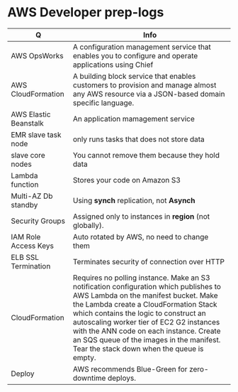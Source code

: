 # AWS Developer prep-logs
Q | Info 
--- | ---
AWS OpsWorks| A configuration management service that enables you to configure and operate applications using Chief
AWS CloudFormation | A building block service that enables customers to provision and manage almost any AWS resource via a JSON-based domain specific language.
AWS Elastic Beanstalk | An application mamagement service
EMR slave task node|only runs tasks that does not store data
slave core nodes|You cannot remove them because they hold data
Lambda function|Stores your code on Amazon S3
Multi-AZ Db standby| Using __synch__ replication, not __Asynch__
Security Groups| Assigned only to instances in __region__ (not globally).
IAM Role Access Keys| Auto rotated by AWS, no need to change them
ELB SSL Termination|Terminates security of connection over HTTP
CloudFormation | Requires no polling instance. Make an S3 notification configuration which publishes to AWS Lambda on the manifest bucket. Make the Lambda create a CloudFormation Stack which contains the logic to construct an autoscaling worker tier of EC2 G2 instances with the ANN code on each instance. Create an SQS queue of the images in the manifest. Tear the stack down when the queue is empty.
Deploy|AWS recommends Blue-Green for zero-downtime deploys.
